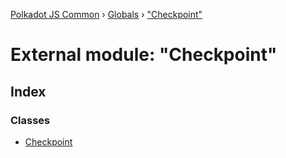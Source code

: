 [Polkadot JS Common](../README.md) › [Globals](../globals.md) › ["Checkpoint"](_checkpoint_.md)

# External module: "Checkpoint"

## Index

### Classes

* [Checkpoint](../classes/_checkpoint_.checkpoint.md)
